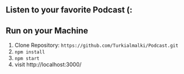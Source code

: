 ## Listen to your favorite Podcast (:


## Run on your Machine 

1. Clone Repository: `https://github.com/Turkialmalki/Podcast.git`
2. `npm install`
3. `npm start` 
4. visit http://localhost:3000/
